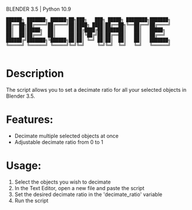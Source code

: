 BLENDER 3.5 | Python 10.9

```
██████╗ ███████╗ ██████╗██╗███╗   ███╗ █████╗ ████████╗███████╗
██╔══██╗██╔════╝██╔════╝██║████╗ ████║██╔══██╗╚══██╔══╝██╔════╝
██║  ██║█████╗  ██║     ██║██╔████╔██║███████║   ██║   █████╗  
██║  ██║██╔══╝  ██║     ██║██║╚██╔╝██║██╔══██║   ██║   ██╔══╝  
██████╔╝███████╗╚██████╗██║██║ ╚═╝ ██║██║  ██║   ██║   ███████╗
╚═════╝ ╚══════╝ ╚═════╝╚═╝╚═╝     ╚═╝╚═╝  ╚═╝   ╚═╝   ╚══════╝
                                                               
```

# Description

The script allows you to set a decimate ratio for all your selected objects in Blender 3.5. 

# Features:

- Decimate multiple selected objects at once
- Adjustable decimate ratio from 0 to 1

# Usage:

1. Select the objects you wish to decimate
2. In the Text Editor, open a new file and paste the script
3. Set the desired decimate ratio in the 'decimate_ratio' variable
4. Run the script

